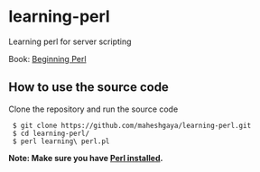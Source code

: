 # learning-perl
Learning perl for server scripting

Book: [Beginning Perl](https://learn.perl.org/books/beginning-perl/)

## How to use the source code
Clone the repository and run the source code
  
  ```
   $ git clone https://github.com/maheshgaya/learning-perl.git
   $ cd learning-perl/
   $ perl learning\ perl.pl 
  ```
**Note: Make sure you have [Perl installed](https://learn.perl.org/installing/).**
